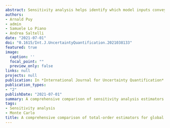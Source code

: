 ```yaml
---
abstract: Sensitivity analysis helps identify which model inputs convey the most uncertainty to the model output. One of the most authoritative measures in global sensitivity analysis is the Sobol' total-order index, which can be computed with several different estimators. Although previous comparisons exist, it is hard to know which estimator performs best since the results are contingent on the benchmark setting defined by the analyst (the sampling method, the distribution of the model inputs, the number of model runs, the test function or model and its dimensionality, the weight of higher order effects, or the performance measure selected). Here we compare several total-order estimators in an eight-dimension hypercube, where these benchmark parameters are treated as random parameters. This arrangement significantly relaxes the dependency of the results on the benchmark design. We observe that the most accurate estimators are from Razavi and Gupta, Jansen, or Janon/Monod for factor prioritization, and from Jansen, Janon/Monod, or Azzini and Rosatifor approaching the "true" total-order indices. The rest lag considerably behind. Our work helps analysts navigate myriad total-order formulae by reducing the uncertainty in the selection of the most appropriate estimator.
authors:
- Arnald Puy
- admin
- Samuele Lo Piano
- Andrea Saltelli
date: "2021-07-01"
doi: "0.1615/Int.J.UncertaintyQuantification.2021038133"
featured: true
image:
  caption: ''
  focal_point: ""
  preview_only: false
links: null
projects: null
publication: In *International Journal for Uncertainty Quantification*
publication_types:
- "2"
publishDate: "2021-07-01"
summary: A comprehensive comparison of sensitivity analysis estimators using a metafunction approach.
tags:
- Sensitivity analysis
- Monte Carlo
title: A comprehensive comparison of total-order estimators for global sensitivity analysis
---
```


